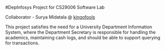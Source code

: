 #DepInfosys
Project for CS29006 Software Lab

Collaborator - Surya Midatala @ [kingofools](https://github.com/kingofools)

This project satisfies the need for a University Department Information System,  where the Department Secretary is responsible for handling the academics,  maintaining  cash logs,  and should be able to support querying for transactions. 
